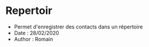 # Repertoir
 * Permet d'enregistrer des contacts dans un répertoire
 * Date : 28/02/2020
 * Author : Romain
